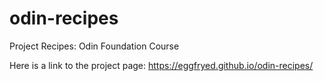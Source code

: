 # odin-recipes
Project Recipes: Odin Foundation Course

Here is a link to the project page: https://eggfryed.github.io/odin-recipes/
